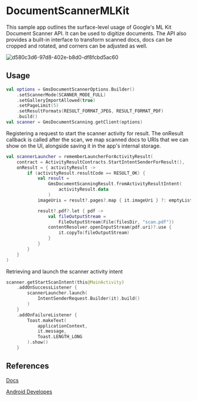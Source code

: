# DocumentScannerMLKit

This sample app outlines the surface-level usage of Google's ML Kit Document Scanner API. It can be used to digitize documents. The API also provides a built-in interface to transform scanned docs, docs can be cropped and rotated, and corners can be adjusted as well.

![d580c3d6-97d8-402e-b8d0-df8fcbd5ac60](https://github.com/sateeshjhambani/DocumentScannerMLKit/assets/60574717/f3f2ec43-39da-4356-a99a-63082103ed67)


## Usage

```kotlin
val options = GmsDocumentScannerOptions.Builder()
    .setScannerMode(SCANNER_MODE_FULL)
    .setGalleryImportAllowed(true)
    .setPageLimit(5)
    .setResultFormats(RESULT_FORMAT_JPEG, RESULT_FORMAT_PDF)
    .build()
val scanner = GmsDocumentScanning.getClient(options)
```
Registering a request to start the scanner activity for result. The onResult callback is called after the scan, we map scanned docs to URIs that we can show on the UI, alongside saving it in the app's internal storage.

```kotlin
val scannerLauncher = rememberLauncherForActivityResult(
    contract = ActivityResultContracts.StartIntentSenderForResult(),
    onResult = { activityResult ->
        if (activityResult.resultCode == RESULT_OK) {
            val result =
                GmsDocumentScanningResult.fromActivityResultIntent(
                    activityResult.data
                )
            imageUris = result?.pages?.map { it.imageUri } ?: emptyList()

            result?.pdf?.let { pdf ->
                val fileOutputStream =
                    FileOutputStream(File(filesDir, "scan.pdf"))
                contentResolver.openInputStream(pdf.uri)?.use {
                    it.copyTo(fileOutputStream)
                }
            }
        }
    }
)
```
Retrieving and launch the scanner activity intent

```kotlin
scanner.getStartScanIntent(this@MainActivity)
    .addOnSuccessListener {
        scannerLauncher.launch(
            IntentSenderRequest.Builder(it).build()
        )
    }
    .addOnFailureListener {
        Toast.makeText(
            applicationContext,
            it.message,
            Toast.LENGTH_LONG
        ).show()
    }
```

## References

[Docs](https://developers.google.com/ml-kit/vision/doc-scanner)

[Android Developes](https://android-developers.googleblog.com/2024/02/ml-kit-document-scanner-api.html)
